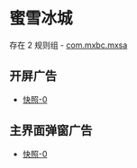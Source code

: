 # 蜜雪冰城

存在 2 规则组 - [com.mxbc.mxsa](/src/apps/com.mxbc.mxsa.ts)

## 开屏广告

- [快照-0](https://i.gkd.li/import/12840093)

## 主界面弹窗广告

- [快照-0](https://i.gkd.li/import/12929345)
